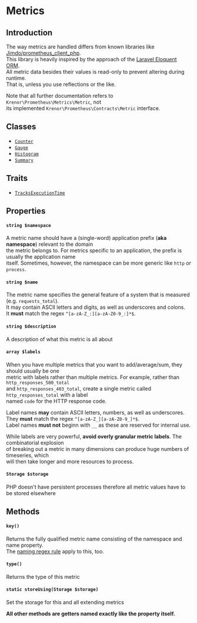 Metrics
=======

## Introduction

The way metrics are handled differs from known libraries like [Jimdo/prometheus_client_php][jimdo-prometheus].  
This library is heavily inspired by the approach of the [Laravel Eloquent ORM][laravel-eloquent].  
All metric data besides their values is read-only to prevent altering during runtime.  
That is, unless you use reflections or the like. 

Note that all further documentation refers to `Krenor\Prometheus\Metrics\Metric`, not  
its implemented `Krenor\Prometheus\Contracts\Metric` interface.

## Classes

* [`Counter`](COUNTERS.md)
* [`Gauge`](GAUGES.md)
* [`Histogram`](HISTOGRAMS.md)
* [`Summary`](SUMMARIES.md)

## Traits

* [`TracksExecutionTime`](TRACKING_EXECUTION_TIME.md) 

## Properties

#### `string $namespace`

A metric name should have a (single-word) application prefix (**aka namespace**) relevant to the domain  
the metric belongs to. For metrics specific to an application, the prefix is usually the application name  
itself. Sometimes, however, the namespace can be more generic like `http` or `process`.

#### `string $name`

The metric name specifies the general feature of a system that is measured (e.g. `requests_total`).  
It may contain ASCII letters and digits, as well as underscores and colons.  
It **must** match the regex `^[a-zA-Z_:][a-zA-Z0-9_:]*$`.

#### `string $description`

A description of what this metric is all about 

#### `array $labels`

When you have multiple metrics that you want to add/average/sum, they should usually be one  
metric with labels rather than multiple metrics. For example, rather than  `http_responses_500_total`  
and `http_responses_403_total`, create a single metric called `http_responses_total` with a label  
named `code` for the HTTP response code.  

Label names **may** contain ASCII letters, numbers, as well as underscores.  
They **must** match the regex `^[a-zA-Z_][a-zA-Z0-9_]*$`.  
Label names **must not** beginn with `__` as these are reserved for internal use.

While labels are very powerful, **avoid overly granular metric labels**. The combinatorial explosion  
of breaking out a metric in many dimensions can produce huge numbers of timeseries, which  
will then take longer and more resources to process. 

#### `Storage $storage`

PHP doesn't have persistent processes therefore all metric values have to be stored elsewhere

## Methods

#### `key()`

Returns the fully qualified metric name consisting of the namespace and name property.  
The [naming regex rule](#string-name) apply to this, too.

#### `type()`

Returns the type of this metric

#### `static storeUsing(Storage $storage)`

Set the storage for this and all extending metrics

**All other methods are getters named exactly like the property itself.**

[jimdo-prometheus]: https://github.com/Jimdo/prometheus_client_php
[laravel-eloquent]: https://laravel.com/docs/master/eloquent
